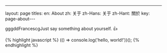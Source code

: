 ---
layout: page
titles:
  en: About
  zh: 关于
  zh-Hans: 关于
  zh-Hant: 關於
key: page-about---

gggddFrancescgJust say something about yourself. :+1:

{% highlight javascript %}
  (() => console.log('hello, world!'))();
{% endhighlight %}
